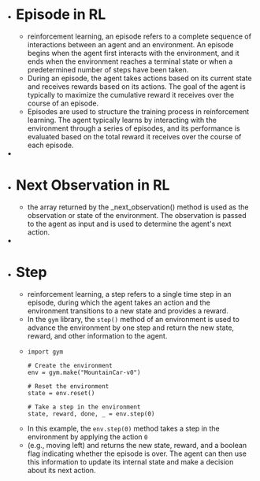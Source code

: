 - # Episode in RL
	- reinforcement learning, an episode refers to a complete sequence of interactions between an agent and an environment. An episode begins when the agent first interacts with the environment, and it ends when the environment reaches a terminal state or when a predetermined number of steps have been taken.
	- During an episode, the agent takes actions based on its current state and receives rewards based on its actions. The goal of the agent is typically to maximize the cumulative reward it receives over the course of an episode.
	- Episodes are used to structure the training process in reinforcement learning. The agent typically learns by interacting with the environment through a series of episodes, and its performance is evaluated based on the total reward it receives over the course of each episode.
-
- # Next Observation in RL
	- the array returned by the _next_observation() method is used as the observation or state of the environment. The observation is passed to the agent as input and is used to determine the agent's next action.
-
- # Step
	- reinforcement learning, a step refers to a single time step in an episode, during which the agent takes an action and the environment transitions to a new state and provides a reward.
	- In the `gym` library, the `step()` method of an environment is used to advance the environment by one step and return the new state, reward, and other information to the agent.
	- ```
	  import gym
	  
	  # Create the environment
	  env = gym.make("MountainCar-v0")
	  
	  # Reset the environment
	  state = env.reset()
	  
	  # Take a step in the environment
	  state, reward, done, _ = env.step(0)
	  
	  ```
	- In this example, the `env.step(0)` method takes a step in the environment by applying the action `0`
	- (e.g., moving left) and returns the new state, reward, and a boolean 
	  flag indicating whether the episode is over. The agent can then use this
	   information to update its internal state and make a decision about its 
	  next action.
